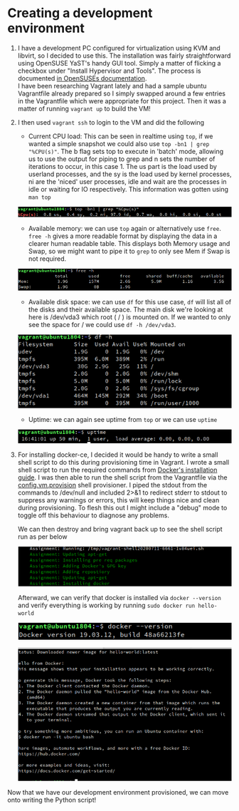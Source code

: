 # Creating a development environment

1. I have a development PC configured for virtualization using KVM and libvirt, so I decided to use this. The installation was fairly straightforward using OpenSUSE YaST's handy GUI tool. Simply a matter of flicking a checkbox under "Install Hypervisor and Tools". The process is documented [in OpenSUSEs documentation](https://doc.opensuse.org/documentation/leap/virtualization/html/book.virt/cha-qemu-host.html).  
I have been researching Vagrant lately and had a sample ubuntu Vagrantfile already prepared so I simply swapped around a few entries in the Vagrantfile which were appropriate for this project. Then it was a matter of running `vagrant up` to build the VM!  
2. I then used `vagrant ssh` to login to the VM and did the following
    * Current CPU load: This can be seen in realtime using `top`, if we wanted a simple snapshot we could also use `top -bn1 | grep "%CPU(s)"`. The b flag sets top to execute in 'batch' mode, allowing us to use the output for piping to grep and n sets the number of iterations to occur, in this case 1. The us part is the load used by userland processes, and the sy is the load used by kernel processes, ni are the 'niced' user processes, idle and wait are the processes in idle or waiting for IO respectively. This information was gotten using `man top`
    
    ![Current CPU load](images/CPUstate.png)  
    
    * Available memory: we can use `top` again or alternatively use `free`. `free -h` gives a more readable format by displaying the data in a clearer human readable table. This displays both Memory usage and Swap, so we might want to pipe it to `grep` to only see Mem if Swap is not required.
    
    ![Available memory](images/Memory.png)  
    
    * Available disk space: we can use `df` for this use case, `df` will list all of the disks and their available space. The main disk we're looking at here is /dev/vda3 which root ( / ) is mounted on. If we wanted to only see the space for / we could use `df -h /dev/vda3`.
    
    ![Available disk space](images/AvailableSpace.png)  
    
    * Uptime: we can again see uptime from `top` or we can use `uptime`
    
    ![Uptime](images/Uptime.png)
    
3. For installing docker-ce, I decided it would be handy to write a small shell script to do this during provisioning time in Vagrant. I wrote a small shell script to run the required commands from [Docker's installation guide](https://docs.docker.com/get-started/). I was then able to run the shell script from the Vagrantfile via the [config.vm.provision](https://www.vagrantup.com/docs/provisioning/shell.html) shell provisioner. I piped the stdout from the commands to /dev/null and included 2>&1 to redirect stderr to stdout to suppress any warnings or errors, this will keep things nice and clean during provisioning. To flesh this out I might include a "debug" mode to toggle off this behaviour to diagnose any problems.  

    We can then destroy and bring vagrant back up to see the shell script run as per below

    ![Docker installation](images/DockerInstallation.png)  

    Afterward, we can verify that docker is installed via `docker --version` and verify everything is working by running `sudo docker run hello-world`

    ![Docker version](images/DockerVersion.png)  

    ![Docker hello-world](images/HelloWorld.png)  

Now that we have our development environment provisioned, we can move onto writing the Python script!
